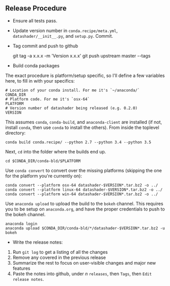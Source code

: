 ## Release Procedure

- Ensure all tests pass.

- Update version number in `conda.recipe/meta.yml`, `datashader/__init__.py`,
  and `setup.py`. Commit.

- Tag commit and push to github

    git tag -a x.x.x -m 'Version x.x.x'
    git push upstream master --tags

- Build conda packages

The exact procedure is platform/setup specific, so I'll define a few variables
here, to fill in with your specifics:

    # Location of your conda install. For me it's `~/anaconda/`
    CONDA_DIR
    # Platform code. For me it's `osx-64`
    PLATFORM
    # Version number of datashader being released (e.g. 0.2.0)
    VERSION

This assumes `conda`, `conda-build`, and `anaconda-client` are installed (if
not, install `conda`, then use `conda` to install the others). From inside the
toplevel directory:

    conda build conda.recipe/ --python 2.7 --python 3.4 --python 3.5

Next, `cd` into the folder where the builds end up.

    cd $CONDA_DIR/conda-bld/$PLATFORM

Use `conda convert` to convert over the missing platforms (skipping the one for
the platform you're currently on):

    conda convert --platform osx-64 datashader-$VERSION*.tar.bz2 -o ../
    conda convert --platform linux-64 datashader-$VERSION*.tar.bz2 -o ../
    conda convert --platform win-64 datashader-$VERSION*.tar.bz2 -o ../

Use `anaconda upload` to upload the build to the `bokeh` channel. This requires
you to be setup on `anaconda.org`, and have the proper credentials to push to
the bokeh channel.

    anaconda login
    anaconda upload $CONDA_DIR/conda-bld/*/datashader-$VERSION*.tar.bz2 -u bokeh

- Write the release notes:

 1. Run `git log` to get a listing of all the changes
 2. Remove any covered in the previous release
 3. Summarize the rest to focus on user-visible changes and major new features
 4. Paste the notes into github, under *n* `releases`, then `Tags`, then `Edit release notes`.
